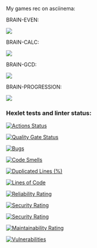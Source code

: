 My games rec on asciinema:

BRAIN-EVEN:

<a href="https://asciinema.org/a/dM01IVNyscHnVkbcwom8bgmqV" target="_blank"><img src="https://asciinema.org/a/dM01IVNyscHnVkbcwom8bgmqV.svg" /></a>

BRAIN-CALC:

<a href="https://asciinema.org/a/eJC74Qc1Vdledq1qdz96U1RtJ" target="_blank"><img src="https://asciinema.org/a/eJC74Qc1Vdledq1qdz96U1RtJ.svg" /></a>

BRAIN-GCD:

<a href="https://asciinema.org/a/OJU8KDk4WUpSNms8O2Mn4nEE6" target="_blank"><img src="https://asciinema.org/a/OJU8KDk4WUpSNms8O2Mn4nEE6.svg" /></a>

BRAIN-PROGRESSION:

<a href="https://asciinema.org/a/vwdhEmidLn3Y8e5J4f3dfdEpV" target="_blank"><img src="https://asciinema.org/a/vwdhEmidLn3Y8e5J4f3dfdEpV.svg" /></a>

### Hexlet tests and linter status:
[![Actions Status](https://github.com/desolatecore/python-project-49/actions/workflows/hexlet-check.yml/badge.svg)](https://github.com/desolatecore/python-project-49/actions)

[![Quality Gate Status](https://sonarcloud.io/api/project_badges/measure?project=desolatecore_python-project-49&metric=alert_status)](https://sonarcloud.io/summary/new_code?id=desolatecore_python-project-49)

[![Bugs](https://sonarcloud.io/api/project_badges/measure?project=desolatecore_python-project-49&metric=bugs)](https://sonarcloud.io/summary/new_code?id=desolatecore_python-project-49)

[![Code Smells](https://sonarcloud.io/api/project_badges/measure?project=desolatecore_python-project-49&metric=code_smells)](https://sonarcloud.io/summary/new_code?id=desolatecore_python-project-49)

[![Duplicated Lines (%)](https://sonarcloud.io/api/project_badges/measure?project=desolatecore_python-project-49&metric=duplicated_lines_density)](https://sonarcloud.io/summary/new_code?id=desolatecore_python-project-49)

[![Lines of Code](https://sonarcloud.io/api/project_badges/measure?project=desolatecore_python-project-49&metric=ncloc)](https://sonarcloud.io/summary/new_code?id=desolatecore_python-project-49)

[![Reliability Rating](https://sonarcloud.io/api/project_badges/measure?project=desolatecore_python-project-49&metric=reliability_rating)](https://sonarcloud.io/summary/new_code?id=desolatecore_python-project-49)

[![Security Rating](https://sonarcloud.io/api/project_badges/measure?project=desolatecore_python-project-49&metric=security_rating)](https://sonarcloud.io/summary/new_code?id=desolatecore_python-project-49)

[![Security Rating](https://sonarcloud.io/api/project_badges/measure?project=desolatecore_python-project-49&metric=security_rating)](https://sonarcloud.io/summary/new_code?id=desolatecore_python-project-49)

[![Maintainability Rating](https://sonarcloud.io/api/project_badges/measure?project=desolatecore_python-project-49&metric=sqale_rating)](https://sonarcloud.io/summary/new_code?id=desolatecore_python-project-49)

[![Vulnerabilities](https://sonarcloud.io/api/project_badges/measure?project=desolatecore_python-project-49&metric=vulnerabilities)](https://sonarcloud.io/summary/new_code?id=desolatecore_python-project-49)

